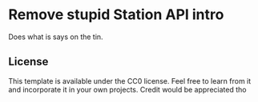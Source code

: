 # Remove stupid Station API intro

Does what is says on the tin.

## License

This template is available under the CC0 license. Feel free to learn from it and incorporate it in your own projects.
Credit would be appreciated tho
